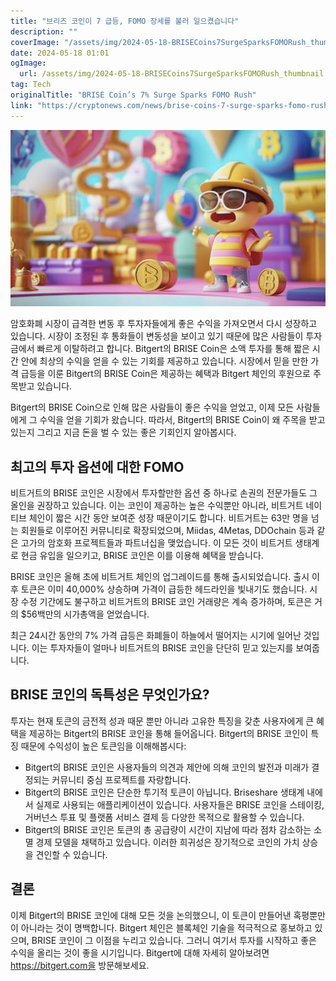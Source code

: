 ```yaml
---
title: "브리즈 코인이 7 급등, FOMO 장세를 불러 일으켰습니다"
description: ""
coverImage: "/assets/img/2024-05-18-BRISECoins7SurgeSparksFOMORush_thumbnail.png"
date: 2024-05-18 01:01
ogImage: 
  url: /assets/img/2024-05-18-BRISECoins7SurgeSparksFOMORush_thumbnail.png
tag: Tech
originalTitle: "BRISE Coin’s 7% Surge Sparks FOMO Rush"
link: "https://cryptonews.com/news/brise-coins-7-surge-sparks-fomo-rush.htm"
---
```



![BRISE Coin’s 7% Surge Sparks FOMO Rush](/assets/img/2024-05-18-BRISECoins7SurgeSparksFOMORush_thumbnail.png)

암호화폐 시장이 급격한 변동 후 투자자들에게 좋은 수익을 가져오면서 다시 성장하고 있습니다. 시장이 조정된 후 통화들이 변동성을 보이고 있기 때문에 많은 사람들이 투자금에서 빠르게 이탈하려고 합니다. Bitgert의 BRISE Coin은 소액 투자를 통해 짧은 시간 안에 최상의 수익을 얻을 수 있는 기회를 제공하고 있습니다. 시장에서 믿을 만한 가격 급등을 이룬 Bitgert의 BRISE Coin은 제공하는 혜택과 Bitgert 체인의 후원으로 주목받고 있습니다.

Bitgert의 BRISE Coin으로 인해 많은 사람들이 좋은 수익을 얻었고, 이제 모든 사람들에게 그 수익을 얻을 기회가 왔습니다. 따라서, Bitgert의 BRISE Coin이 왜 주목을 받고 있는지 그리고 지금 돈을 벌 수 있는 좋은 기회인지 알아봅시다.

<div class="content-ad"></div>

## 최고의 투자 옵션에 대한 FOMO

비트거트의 BRISE 코인은 시장에서 투자할만한 옵션 중 하나로 손권의 전문가들도 그 올인을 권장하고 있습니다. 이는 코인이 제공하는 높은 수익뿐만 아니라, 비트거트 네이티브 체인이 짧은 시간 동안 보여준 성장 때문이기도 합니다. 비트거트는 63만 명을 넘는 회원들로 이루어진 커뮤니티로 확장되었으며, Miidas, 4Metas, DDOchain 등과 같은 고가의 암호화 프로젝트들과 파트너십을 맺었습니다. 이 모든 것이 비트거트 생태계로 현금 유입을 일으키고, BRISE 코인은 이를 이용해 혜택을 받습니다.

BRISE 코인은 올해 초에 비트거트 체인의 업그레이드를 통해 출시되었습니다. 출시 이후 토큰은 이미 40,000% 상승하며 가격이 급등한 헤드라인을 빛내기도 했습니다. 시장 수정 기간에도 불구하고 비트거트의 BRISE 코인 거래량은 계속 증가하며, 토큰은 거의 $56백만의 시가총액을 얻었습니다.

최근 24시간 동안의 7% 가격 급등은 화폐들이 하늘에서 떨어지는 시기에 일어난 것입니다. 이는 투자자들이 얼마나 비트거트의 BRISE 코인을 단단히 믿고 있는지를 보여줍니다.

<div class="content-ad"></div>

## BRISE 코인의 독특성은 무엇인가요?

투자는 현재 토큰의 금전적 성과 때문 뿐만 아니라 고유한 특징을 갖춘 사용자에게 큰 혜택을 제공하는 Bitgert의 BRISE 코인을 통해 들어옵니다. Bitgert의 BRISE 코인이 특징 때문에 수익성이 높은 토큰임을 이해해봅시다:

- Bitgert의 BRISE 코인은 사용자들의 의견과 제안에 의해 코인의 발전과 미래가 결정되는 커뮤니티 중심 프로젝트를 자랑합니다.
- Bitgert의 BRISE 코인은 단순한 투기적 토큰이 아닙니다. Briseshare 생태계 내에서 실제로 사용되는 애플리케이션이 있습니다. 사용자들은 BRISE 코인을 스테이킹, 거버넌스 투표 및 플랫폼 서비스 결제 등 다양한 목적으로 활용할 수 있습니다.
- Bitgert의 BRISE 코인은 토큰의 총 공급량이 시간이 지남에 따라 점차 감소하는 소멸 경제 모델을 채택하고 있습니다. 이러한 희귀성은 장기적으로 코인의 가치 상승을 견인할 수 있습니다.

## 결론

<div class="content-ad"></div>

이제 Bitgert의 BRISE 코인에 대해 모든 것을 논의했으니, 이 토큰이 만들어낸 혹평뿐만이 아니라는 것이 명백합니다. Bitgert 체인은 블록체인 기술을 적극적으로 홍보하고 있으며, BRISE 코인이 그 이점을 누리고 있습니다. 그러니 여기서 투자를 시작하고 좋은 수익을 올리는 것이 좋을 시기입니다. Bitgert에 대해 자세히 알아보려면 https://bitgert.com을 방문해보세요.